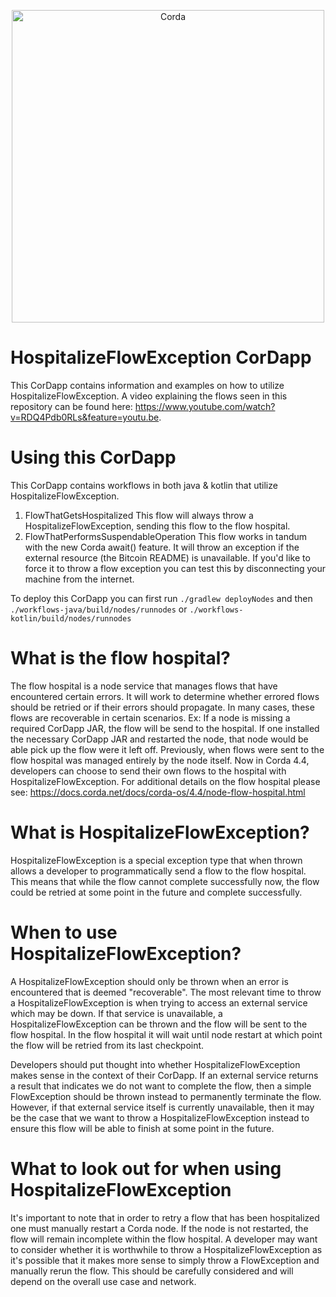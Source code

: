 <p align="center">
  <img src="https://www.corda.net/wp-content/uploads/2016/11/fg005_corda_b.png" alt="Corda" width="500">
</p>

# HospitalizeFlowException CorDapp
This CorDapp contains information and examples on how to utilize HospitalizeFlowException.
A video explaining the flows seen in this repository can be found here: https://www.youtube.com/watch?v=RDQ4Pdb0RLs&feature=youtu.be.

# Using this CorDapp
This CorDapp contains workflows in both java & kotlin that utilize HospitalizeFlowException.
1) FlowThatGetsHospitalized
    This flow will always throw a HospitalizeFlowException, sending this flow to the flow hospital.
2) FlowThatPerformsSuspendableOperation
    This flow works in tandum with the new Corda await() feature. It will throw an exception if the external resource (the Bitcoin README) is unavailable.
    If you'd like to force it to throw a flow exception you can test this by disconnecting your machine from the internet.

To deploy this CorDapp you can first run `./gradlew deployNodes` and then `./workflows-java/build/nodes/runnodes` or `./workflows-kotlin/build/nodes/runnodes`

# What is the flow hospital?
The flow hospital is a node service that manages flows that have encountered certain errors.
It will work to determine whether errored flows should be retried or if their errors should propagate.
In many cases, these flows are recoverable in certain scenarios.
Ex: If a node is missing a required CorDapp JAR, the flow will be send to the hospital.
If one installed the necessary CorDapp JAR and restarted the node, that node would be able pick up the flow were it left off.
Previously, when flows were sent to the flow hospital was managed entirely by the node itself.
Now in Corda 4.4, developers can choose to send their own flows to the hospital with HospitalizeFlowException.
For additional details on the flow hospital please see: https://docs.corda.net/docs/corda-os/4.4/node-flow-hospital.html

# What is HospitalizeFlowException?
HospitalizeFlowException is a special exception type that when thrown allows a developer to programmatically send a flow to the flow hospital.
This means that while the flow cannot complete successfully now, the flow could be retried at some point in the future and complete successfully.

# When to use HospitalizeFlowException?
A HospitalizeFlowException should only be thrown when an error is encountered that is deemed "recoverable".
The most relevant time to throw a HospitalizeFlowException is when trying to access an external service which may be down.
If that service is unavailable, a HospitalizeFlowException can be thrown and the flow will be sent to the flow hospital.
In the flow hospital it will wait until node restart at which point the flow will be retried from its last checkpoint.

Developers should put thought into whether HospitalizeFlowException makes sense in the context of their CorDapp.
If an external service returns a result that indicates we do not want to complete the flow, then a simple FlowException should be thrown instead to permanently terminate the flow.
However, if that external service itself is currently unavailable, then it may be the case that we want to throw a HospitalizeFlowException instead to ensure this flow will be able to finish at some point in the future.

# What to look out for when using HospitalizeFlowException
It's important to note that in order to retry a flow that has been hospitalized one must manually restart a Corda node.
If the node is not restarted, the flow will remain incomplete within the flow hospital. A developer may want to consider whether it is worthwhile to throw a HospitalizeFlowException as it's possible that it makes more sense to simply throw a FlowException and manually rerun the flow. This should be carefully considered and will depend on the overall use case and network.
